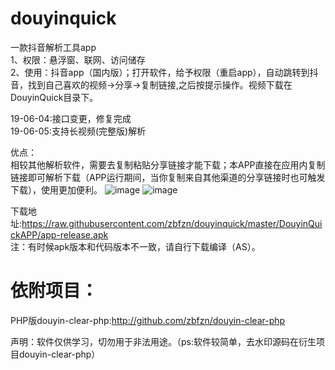 # douyinquick
一款抖音解析工具app  
1、权限：悬浮窗、联网、访问储存  
2、使用：抖音app（国内版）；打开软件，给予权限（重启app），自动跳转到抖音，找到自己喜欢的视频->分享->复制链接,之后按提示操作。视频下载在DouyinQuick目录下。

19-06-04:接口变更，修复完成  
19-06-05:支持长视频(完整版)解析  

优点：  
相较其他解析软件，需要去复制粘贴分享链接才能下载；本APP直接在应用内复制链接即可解析下载（APP运行期间，当你复制来自其他渠道的分享链接时也可触发下载），使用更加便利。
![image](https://raw.githubusercontent.com/zbfzn/douyinquick/master/DouyinQuickAPP/2.png)
![image](https://raw.githubusercontent.com/zbfzn/douyinquick/master/DouyinQuickAPP/1.png)

下载地址:https://raw.githubusercontent.com/zbfzn/douyinquick/master/DouyinQuickAPP/app-release.apk  
注：有时候apk版本和代码版本不一致，请自行下载编译（AS）。

依附项目：  
==
PHP版douyin-clear-php:http://github.com/zbfzn/douyin-clear-php


声明：软件仅供学习，切勿用于非法用途。（ps:软件较简单，去水印源码在衍生项目douyin-clear-php）
